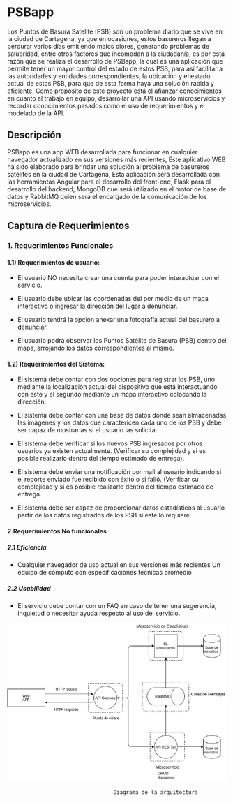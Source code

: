  PSBapp
 ======
Los Puntos de Basura Satelite (PSB) son un problema diario que se vive en la ciudad de Cartagena, ya que en ocasiones, estos basureros llegan a perdurar varios días emitiendo malos olores, generando problemas de salubridad, entre otros factores que incomodan a la ciudadanía, es por esta razón que se realiza el desarrollo de PSBapp, la cual es una aplicación que permite tener un mayor control del estado de estos PSB, para así facilitar a las autoridades y entidades correspondientes, la ubicación y el estado actual de estos PSB, para que de esta forma haya una solución rápida y eficiente.
Como propósito de este proyecto está el afianzar conocimientos en cuanto al trabajo en equipo, desarrollar una API usando microservicios y recordar conocimientos pasados como el uso de requerimientos y el modelado de la APl.
 
 Descripción
 ----------
PSBapp es una app WEB desarrollada para funcionar en cualquier navegador actualizado en sus versiones más recientes, Este aplicativo WEB ha sido elaborado para brindar una solución al problema de basureros satélites en la ciudad de Cartagena, Esta aplicación será desarrollada con las herramientas Angular para el desarrollo del front-end, Flask para el desarrollo del backend, MongoDB que será utilizado en el motor de base de datos y RabbitMQ quien será el encargado de la comunicación de los microservicios.
 

## Captura de Requerimientos ##

### 1. Requerimientos Funcionales
  
  
  #### 1.1) Requerimientos de usuario: 
  
  * El usuario NO necesita crear una cuenta para poder interactuar con el servicio.
  
  * El usuario debe ubicar las coordenadas del por medio de un mapa interactivo o ingresar la dirección del lugar a denunciar.
  
  * El usuario tendrá la opción anexar una fotografía actual del basurero a denunciar.
  
  * El usuario podrá observar los Puntos Satélite de Basura (PSB) dentro del mapa, arrojando los datos correspondientes al mismo.
  
  
  #### 1.2) Requerimientos del Sistema:

  * El sistema debe contar con dos opciones para registrar los PSB, uno mediante la localización actual del dispositivo que está interactuando con este y el segundo mediante un mapa interactivo colocando la dirección.

  * El sistema debe contar con una base de datos donde sean almacenadas las imágenes y los datos que caractericen cada uno de los PSB y debe ser capaz de mostrarlas si el usuario las solicita.

  * El sistema debe verificar si los nuevos PSB ingresados por otros usuarios ya existen actualmente. (Verificar su complejidad y si es posible realizarlo dentro del tiempo estimado de entrega).

  * El sistema debe enviar una notificación por mail al usuario indicando si el reporte enviado fue recibido con éxito o si falló. (Verificar su complejidad y si es posible realizarlo dentro del tiempo estimado de entrega.

  * El sistema debe ser capaz de proporcionar datos estadísticos al usuario partir de los datos registrados de los PSB si este lo requiere.


#### 2.Requerimientos No funcionales

##### 2.1 Eficiencia

  * Cualquier navegador de uso actual en sus versiones más recientes
  Un equipo de cómputo con especificaciones técnicas promedio


##### 2.2 Usabilidad
  
  * El servicio debe contar con un FAQ en caso de tener una sugerencia, inquietud o necesitar ayuda respecto al uso del servicio.


![Diagrama de la acquitectura](https://github.com/skilletComatose/PSBapp/blob/master/Arquitectura.jpg)

                                      Diagrama de la arquitectura 
